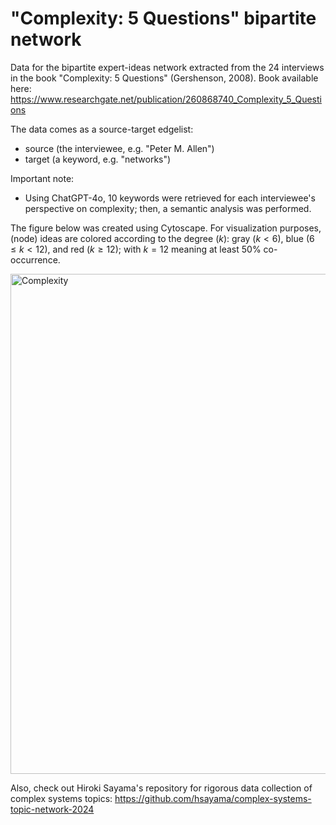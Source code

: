 # "Complexity: 5 Questions" bipartite network 

Data for the bipartite expert-ideas network extracted from the 24 interviews in the book "Complexity: 5 Questions" (Gershenson, 2008). Book available here: https://www.researchgate.net/publication/260868740_Complexity_5_Questions

The data comes as a source-target edgelist:
* source (the interviewee, e.g. "Peter M. Allen")
* target (a keyword, e.g. "networks")

Important note: 
* Using ChatGPT-4o, 10 keywords were retrieved for each interviewee's perspective on complexity; then, a semantic analysis was performed. 

The figure below was created using Cytoscape. For visualization purposes, (node) ideas are colored according to the degree ($k$): gray ($k<6$), blue ($6\leq k <12$), and red ($k\geq 12$); with $k=12$ meaning at least 50% co-occurrence.

<img src="complexity_bipartie_network.png" alt="Complexity" width="800px"/>

Also, check out Hiroki Sayama's repository for rigorous data collection of complex systems topics: https://github.com/hsayama/complex-systems-topic-network-2024